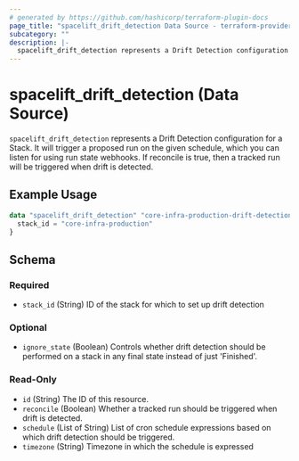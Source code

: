 ```yaml
---
# generated by https://github.com/hashicorp/terraform-plugin-docs
page_title: "spacelift_drift_detection Data Source - terraform-provider-spacelift"
subcategory: ""
description: |-
  spacelift_drift_detection represents a Drift Detection configuration for a Stack. It will trigger a proposed run on the given schedule, which you can listen for using run state webhooks. If reconcile is true, then a tracked run will be triggered when drift is detected.
---
```


# spacelift_drift_detection (Data Source)

`spacelift_drift_detection` represents a Drift Detection configuration for a Stack. It will trigger a proposed run on the given schedule, which you can listen for using run state webhooks. If reconcile is true, then a tracked run will be triggered when drift is detected.

## Example Usage

```terraform
data "spacelift_drift_detection" "core-infra-production-drift-detection" {
  stack_id = "core-infra-production"
}
```

<!-- schema generated by tfplugindocs -->
## Schema

### Required

- `stack_id` (String) ID of the stack for which to set up drift detection

### Optional

- `ignore_state` (Boolean) Controls whether drift detection should be performed on a stack in any final state instead of just 'Finished'.

### Read-Only

- `id` (String) The ID of this resource.
- `reconcile` (Boolean) Whether a tracked run should be triggered when drift is detected.
- `schedule` (List of String) List of cron schedule expressions based on which drift detection should be triggered.
- `timezone` (String) Timezone in which the schedule is expressed
